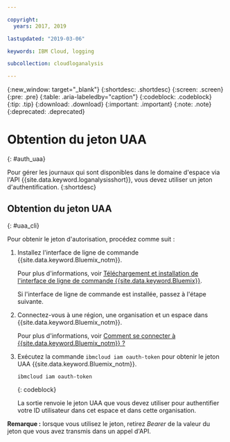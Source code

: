 ```yaml
---

copyright:
  years: 2017, 2019

lastupdated: "2019-03-06"

keywords: IBM Cloud, logging

subcollection: cloudloganalysis

---
```


{:new_window: target="_blank"}
{:shortdesc: .shortdesc}
{:screen: .screen}
{:pre: .pre}
{:table: .aria-labeledby="caption"}
{:codeblock: .codeblock}
{:tip: .tip}
{:download: .download}
{:important: .important}
{:note: .note}
{:deprecated: .deprecated}


# Obtention du jeton UAA
{: #auth_uaa}

Pour gérer les journaux qui sont disponibles dans le domaine d'espace via l'API {{site.data.keyword.loganalysisshort}}, vous devez utiliser un jeton d'authentification.
{:shortdesc}

		
## Obtention du jeton UAA
{: #uaa_cli}


Pour obtenir le jeton d'autorisation, procédez comme suit :

1. Installez l'interface de ligne de commande {{site.data.keyword.Bluemix_notm}}.

   Pour plus d'informations, voir [Téléchargement et installation de l'interface de ligne de commande {{site.data.keyword.Bluemix}}](/docs/cli?topic=cloud-cli-ibmcloud-cli#overview).
   
   Si l'interface de ligne de commande est installée, passez à l'étape suivante.
    
2. Connectez-vous à une région, une organisation et un espace dans {{site.data.keyword.Bluemix_notm}}. 

    Pour plus d'informations, voir [Comment se connecter à {{site.data.keyword.Bluemix_notm}} ?](/docs/services/CloudLogAnalysis/qa?topic=cloudloganalysis-cli_qa#login)
	
3. Exécutez la commande `ibmcloud iam oauth-token` pour obtenir le jeton UAA {{site.data.keyword.Bluemix_notm}}.

    ```
	ibmcloud iam oauth-token
	```
	{: codeblock}
	
	La sortie renvoie le jeton UAA que vous devez utiliser pour authentifier votre ID utilisateur dans cet espace et dans cette organisation.
	

**Remarque :** lorsque vous utilisez le jeton, retirez *Bearer* de la valeur du jeton que vous avez transmis dans un appel d'API.
